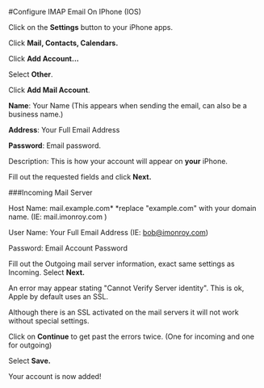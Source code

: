 #Configure IMAP Email On IPhone (IOS)

Click on the **Settings** button to your iPhone apps.

 

Click **Mail, Contacts, Calendars.**



Click **Add Account...**



Select **Other**.




Click **Add Mail Account**.  


 **Name**: Your Name
(This appears when sending the email, can also be a business name.)

**Address**: Your Full Email Address 

**Password**: Email password.

Description:   This is how your account will appear on **your** iPhone.

Fill out the requested fields and click **Next.**

 


###Incoming Mail Server

Host Name: mail.example.com*  *replace "example.com" with your domain name.
(IE: mail.imonroy.com )

User Name: Your Full Email Address (IE: bob@imonroy.com)


Password: Email Account Password





Fill out the Outgoing mail server information, exact same settings as Incoming.
Select **Next.**





An error may appear stating "Cannot Verify Server identity". This is ok, Apple by default uses an SSL.

Although there is an SSL activated on the mail servers it will not work without special settings. 

Click on **Continue** to get past the errors twice. (One for incoming and one for outgoing)

 




Select **Save.**




Your account is now added!

